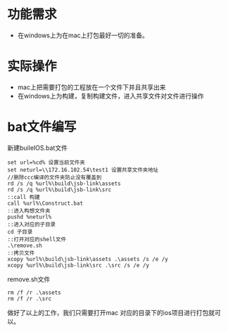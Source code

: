# 功能需求

- 在windows上为在mac上打包最好一切的准备。

# 实际操作

- mac上把需要打包的工程放在一个文件下并且共享出来
- 在windows上为构建，复制构建文件，进入共享文件对文件进行操作

# bat文件编写

新建buileIOS.bat文件

	set url=%cd% 设置当前文件夹
	set neturl=\\172.16.102.54\test1 设置共享文件夹地址
	//删除ccc编译的文件夹防止没有覆盖到
	rd /s /q %url%\build\jsb-link\assets
	rd /s /q %url%\build\jsb-link\src
	::call 构建
	call %url%\Construct.bat
	::进入构想文件夹
	pushd %neturl%
	::进入对应的子目录
	cd 子目录
	::打开对应的shell文件
	.\remove.sh
	::拷贝文件
	xcopy %url%\build\jsb-link\assets .\assets /s /e /y
	xcopy %url%\build\jsb-link\src .\src /s /e /y 

remove.sh文件
	
	rm /f /r .\assets
	rm /f /r .\src

做好了以上的工作，我们只需要打开mac 对应的目录下的ios项目进行打包就可以。
